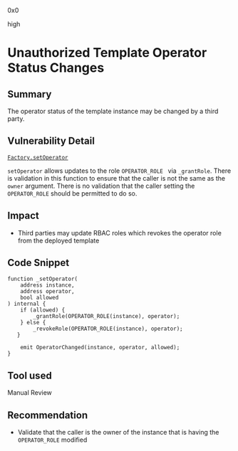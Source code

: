 0x0

high

# Unauthorized Template Operator Status Changes

## Summary

The operator status of the template instance may be changed by a third party.

## Vulnerability Detail

[`Factory.setOperator`](https://github.com/sherlock-audit/2022-10-nftport/blob/main/evm-minting-master/contracts/Factory.sol#L233)

`setOperator` allows updates to the role `OPERATOR_ROLE ` via `_grantRole`. There is validation in this function to ensure that the caller is not the same as the `owner` argument. There is no validation that the caller setting the `OPERATOR_ROLE` should be permitted to do so.

## Impact

- Third parties may update RBAC roles which revokes the operator role from the deployed template

## Code Snippet

```solidity
function _setOperator(
    address instance,
    address operator,
    bool allowed
) internal {
    if (allowed) {
        _grantRole(OPERATOR_ROLE(instance), operator);
    } else {
        _revokeRole(OPERATOR_ROLE(instance), operator);
   }

    emit OperatorChanged(instance, operator, allowed);
}
```

## Tool used

Manual Review

## Recommendation

- Validate that the caller is the owner of the instance that is having the `OPERATOR_ROLE` modified
